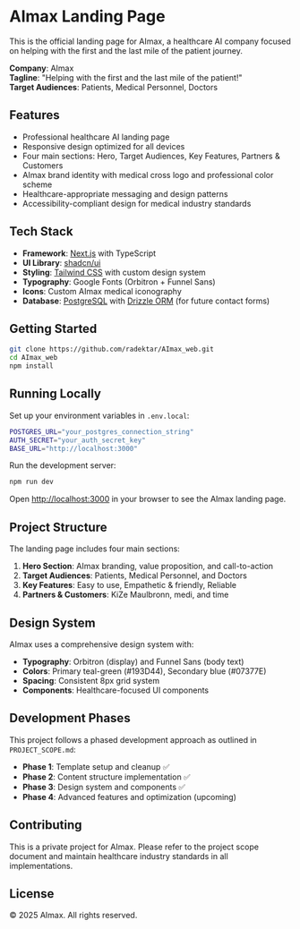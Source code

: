 # AImax Landing Page

This is the official landing page for AImax, a healthcare AI company focused on helping with the first and the last mile of the patient journey.

**Company**: AImax  
**Tagline**: "Helping with the first and the last mile of the patient!"  
**Target Audiences**: Patients, Medical Personnel, Doctors

## Features

- Professional healthcare AI landing page
- Responsive design optimized for all devices
- Four main sections: Hero, Target Audiences, Key Features, Partners & Customers
- AImax brand identity with medical cross logo and professional color scheme
- Healthcare-appropriate messaging and design patterns
- Accessibility-compliant design for medical industry standards

## Tech Stack

- **Framework**: [Next.js](https://nextjs.org/) with TypeScript
- **UI Library**: [shadcn/ui](https://ui.shadcn.com/)
- **Styling**: [Tailwind CSS](https://tailwindcss.com/) with custom design system
- **Typography**: Google Fonts (Orbitron + Funnel Sans)
- **Icons**: Custom AImax medical iconography
- **Database**: [PostgreSQL](https://www.postgresql.org/) with [Drizzle ORM](https://orm.drizzle.team/) (for future contact forms)

## Getting Started

```bash
git clone https://github.com/radektar/AImax_web.git
cd AImax_web
npm install
```

## Running Locally

Set up your environment variables in `.env.local`:

```bash
POSTGRES_URL="your_postgres_connection_string"
AUTH_SECRET="your_auth_secret_key"
BASE_URL="http://localhost:3000"
```

Run the development server:

```bash
npm run dev
```

Open [http://localhost:3000](http://localhost:3000) in your browser to see the AImax landing page.

## Project Structure

The landing page includes four main sections:

1. **Hero Section**: AImax branding, value proposition, and call-to-action
2. **Target Audiences**: Patients, Medical Personnel, and Doctors
3. **Key Features**: Easy to use, Empathetic & friendly, Reliable
4. **Partners & Customers**: KiZe Maulbronn, medi, and time

## Design System

AImax uses a comprehensive design system with:

- **Typography**: Orbitron (display) and Funnel Sans (body text)
- **Colors**: Primary teal-green (#193D44), Secondary blue (#07377E)
- **Spacing**: Consistent 8px grid system
- **Components**: Healthcare-focused UI components

## Development Phases

This project follows a phased development approach as outlined in `PROJECT_SCOPE.md`:

- **Phase 1**: Template setup and cleanup ✅
- **Phase 2**: Content structure implementation ✅
- **Phase 3**: Design system and components ✅
- **Phase 4**: Advanced features and optimization (upcoming)

## Contributing

This is a private project for AImax. Please refer to the project scope document and maintain healthcare industry standards in all implementations.

## License

© 2025 AImax. All rights reserved.
